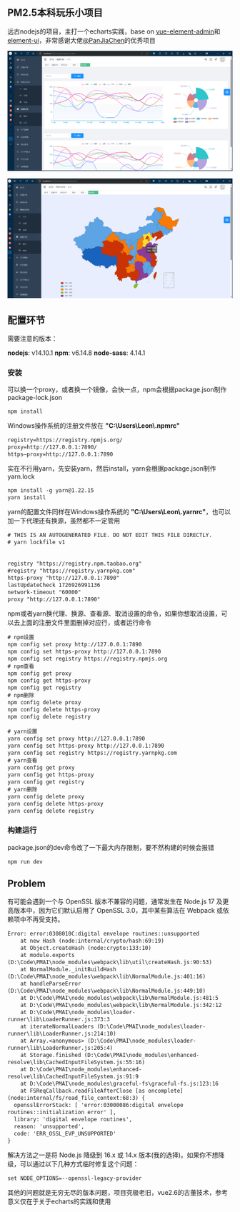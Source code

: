 ## PM2.5本科玩乐小项目

远古nodejs的项目，主打一个echarts实践，base on [vue-element-admin](https://github.com/PanJiaChen/vue-element-admin)和[element-ui](https://github.com/ElemeFE/element)，非常感谢大佬[@PanJiaChen](https://github.com/PanJiaChen)的优秀项目

![](./image/20240922140608.png)

![](./image/20240922140648.png)

## 配置环节

需要注意的版本：

**nodejs**: v14.10.1
**npm**: v6.14.8
**node-sass**: 4.14.1

### 安装

可以换一个proxy，或者换一个镜像，会快一点，npm会根据package.json制作package-lock.json

```
npm install
```

Windows操作系统的注册文件放在 **"C:\Users\Leon\\.npmrc"**

```
registry=https://registry.npmjs.org/
proxy=http://127.0.0.1:7890/
https—proxy=http://127.0.0.1:7890
```

实在不行用yarn，先安装yarn，然后install，yarn会根据package.json制作yarn.lock


```
npm install -g yarn@1.22.15
yarn install
```

yarn的配置文件同样在Windows操作系统的 **"C:\Users\Leon\\.yarnrc"**，也可以加一下代理还有换源，虽然都不一定管用

```
# THIS IS AN AUTOGENERATED FILE. DO NOT EDIT THIS FILE DIRECTLY.
# yarn lockfile v1


registry "https://registry.npm.taobao.org"
#registry "https://registry.yarnpkg.com"
https-proxy "http://127.0.0.1:7890"
lastUpdateCheck 1726926991136
network-timeout "60000"
proxy "http://127.0.0.1:7890"

```

npm或者yarn换代理、换源、查看源、取消设置的命令，如果你想取消设置，可以去上面的注册文件里面删掉对应行，或者运行命令

```
# npm设置
npm config set proxy http://127.0.0.1:7890
npm config set https-proxy http://127.0.0.1:7890
npm config set registry https://registry.npmjs.org
# npm查看
npm config get proxy
npm config get https-proxy
npm config get registry
# npm删除
npm config delete proxy
npm config delete https-proxy
npm config delete registry

# yarn设置
yarn config set proxy http://127.0.0.1:7890
yarn config set https-proxy http://127.0.0.1:7890
yarn config set registry https://registry.yarnpkg.com
# yarn查看
yarn config get proxy
yarn config get https-proxy
yarn config get registry
# yarn删除
yarn config delete proxy
yarn config delete https-proxy
yarn config delete registry
```

### 构建运行

package.json的dev命令改了一下最大内存限制，要不然构建的时候会报错

```
npm run dev
```


## Problem

有可能会遇到一个与 OpenSSL 版本不兼容的问题，通常发生在 Node.js 17 及更高版本中，因为它们默认启用了 OpenSSL 3.0，其中某些算法在 Webpack 或依赖项中不再受支持。

```
Error: error:0308010C:digital envelope routines::unsupported
    at new Hash (node:internal/crypto/hash:69:19)
    at Object.createHash (node:crypto:133:10)
    at module.exports (D:\Code\PMAI\node_modules\webpack\lib\util\createHash.js:90:53)
    at NormalModule._initBuildHash (D:\Code\PMAI\node_modules\webpack\lib\NormalModule.js:401:16)
    at handleParseError (D:\Code\PMAI\node_modules\webpack\lib\NormalModule.js:449:10)
    at D:\Code\PMAI\node_modules\webpack\lib\NormalModule.js:481:5
    at D:\Code\PMAI\node_modules\webpack\lib\NormalModule.js:342:12
    at D:\Code\PMAI\node_modules\loader-runner\lib\LoaderRunner.js:373:3
    at iterateNormalLoaders (D:\Code\PMAI\node_modules\loader-runner\lib\LoaderRunner.js:214:10)
    at Array.<anonymous> (D:\Code\PMAI\node_modules\loader-runner\lib\LoaderRunner.js:205:4)
    at Storage.finished (D:\Code\PMAI\node_modules\enhanced-resolve\lib\CachedInputFileSystem.js:55:16)
    at D:\Code\PMAI\node_modules\enhanced-resolve\lib\CachedInputFileSystem.js:91:9
    at D:\Code\PMAI\node_modules\graceful-fs\graceful-fs.js:123:16
    at FSReqCallback.readFileAfterClose [as oncomplete] (node:internal/fs/read_file_context:68:3) {
  opensslErrorStack: [ 'error:03000086:digital envelope routines::initialization error' ],
  library: 'digital envelope routines',
  reason: 'unsupported',
  code: 'ERR_OSSL_EVP_UNSUPPORTED'
}
```

解决方法之一是将 Node.js 降级到 16.x 或 14.x 版本(我的选择)。如果你不想降级，可以通过以下几种方式临时修复这个问题：

```
set NODE_OPTIONS=--openssl-legacy-provider
```

其他的问题就是无穷无尽的版本问题，项目究极老旧，vue2.6的古董技术，参考意义仅在于关于echarts的实践和使用